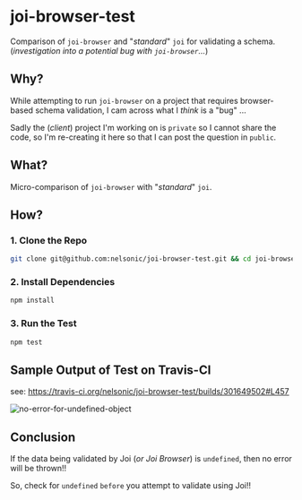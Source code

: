 # joi-browser-test

Comparison of `joi-browser` and "_standard_" `joi` for validating a schema. <br />
(_investigation into a potential bug with `joi-browser`..._)

## Why?

While attempting to run `joi-browser`
on a project that requires browser-based schema validation,
I cam across what I _think_ is a "bug" ...

Sadly the (_client_) project I'm working on
is `private` so I cannot share the code,
so I'm re-creating it here
so that I can post the question in `public`.


## What?

Micro-comparison of `joi-browser` with "_standard_" `joi`.

## How?

### 1. Clone the Repo

```sh
git clone git@github.com:nelsonic/joi-browser-test.git && cd joi-browser-test
```

### 2. Install Dependencies

```sh
npm install
```

### 3. Run the Test

```sh
npm test
```

## Sample Output of Test on Travis-CI

see: https://travis-ci.org/nelsonic/joi-browser-test/builds/301649502#L457

![no-error-for-undefined-object](https://user-images.githubusercontent.com/194400/32751880-2561619c-c8bf-11e7-970a-853fdb6cc940.png)


## Conclusion

If the data being validated by Joi (_or Joi Browser_) is `undefined`,
then no error will be thrown!!

So, check for `undefined` `before` you attempt to validate using Joi!!
